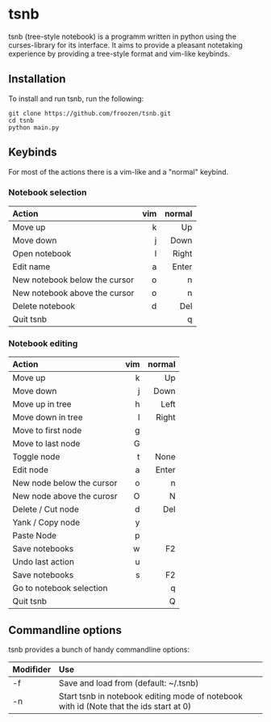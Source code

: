 # tsnb

tsnb (tree-style notebook) is a programm written in python using the curses-library for its interface. It aims to provide a pleasant notetaking experience by providing a tree-style format and vim-like keybinds.

## Installation

To install and run tsnb, run the following:

    git clone https://github.com/froozen/tsnb.git
    cd tsnb
    python main.py

## Keybinds

For most of the actions there is a vim-like and a "normal" keybind.

### Notebook selection

| Action                        | vim | normal |
| :---------------------------- | --: | -----: |
| Move up                       | k   | Up     |
| Move down                     | j   | Down   |
| Open notebook                 | l   | Right  |
| Edit name                     | a   | Enter  |
| New notebook below the cursor | o   | n      |
| New notebook above the cursor | o   | n      |
| Delete notebook               | d   | Del    |
| Quit tsnb                     |     | q      |

### Notebook editing

| Action                   | vim | normal |
| :----------------------- | --: | -----: |
| Move up                  | k   | Up     |
| Move down                | j   | Down   |
| Move up in tree          | h   | Left   |
| Move down in tree        | l   | Right  |
| Move to first node       | g   |        |
| Move to last node        | G   |        |
| Toggle node              | t   | None   |
| Edit node                | a   | Enter  |
| New node below the cursor| o   | n      |
| New node above the curosr| O   | N      |
| Delete / Cut node        | d   | Del    |
| Yank / Copy node         | y   |        |
| Paste Node               | p   |        |
| Save notebooks           | w   | F2     |
| Undo last action         | u   |        |
| Save notebooks           | s   | F2     |
| Go to notebook selection |     | q      |
| Quit tsnb                |     | Q      |

## Commandline options

tsnb provides a bunch of handy commandline options:

| Modifider        | Use                                                                                                  |
| :--------------- | :--------------------------------------------------------------------------------------------------- |
| -f <filename>    | Save and load from <filename> (default: ~/.tsnb)                                                     |
| -n <notebook id> | Start tsnb in notebook editing mode of notebook with id <notebook id> (Note that the ids start at 0) |

